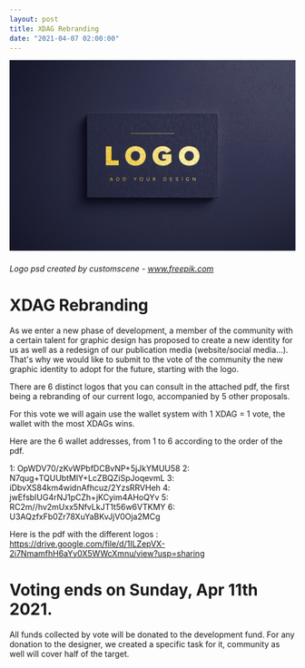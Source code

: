 ```yaml
---
layout: post
title: XDAG Rebranding
date: "2021-04-07 02:00:00"
---
```


![Rebranding image](/assets/images/posts/rebranding.jpg)
###### Logo psd created by customscene - www.freepik.com


# XDAG Rebranding 

As we enter a new phase of development, a member of the community with a certain talent for graphic design has proposed to create a new identity for us as well as a redesign of our publication media (website/social media...).
That's why we would like to submit to the vote of the community the new graphic identity to adopt for the future, starting with the logo.

There are 6 distinct logos that you can consult in the attached pdf, the first being a rebranding of our current logo, accompanied by 5 other proposals.

For this vote we will again use the wallet system with 1 XDAG = 1 vote, the wallet with the most XDAGs wins.

Here are the 6 wallet addresses, from 1 to 6 according to the order of the pdf.

1: OpWDV70/zKvWPbfDCBvNP+5jJkYMUU58
2: N7qug+TQUUbtMlY+LcZBQZiSpJoqevmL
3: iDbvXS84km4widnAfhcuz/2YzsRRVHeh
4: jwEfsbIUG4rNJ1pCZh+jKCyim4AHoQYv
5: RC2m//hv2mUxx5NfvLkJT1t56w6VTKMY
6: U3AQzfxFb0Zr78XuYaBKvJjV0Oja2MCg

Here is the pdf with the different logos : https://drive.google.com/file/d/1ILZepVX-2i7NmamfhH6aYy0X5WWcXmnu/view?usp=sharing


# Voting ends on Sunday, Apr 11th 2021.

All funds collected by vote will be donated to the development fund.
For any donation to the designer, we created a specific task for it, community as well will cover half of the target.





